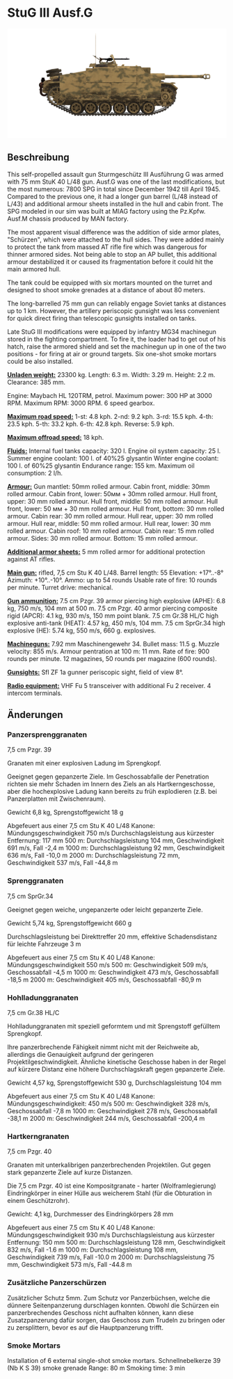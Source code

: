 # StuG III Ausf.G

![_stugiii-g](../images/_stugiii-g.png)

## Beschreibung

This self-propelled assault gun Sturmgeschütz III Ausführung G was armed with 75 mm StuK 40 L/48 gun. Ausf.G was one of the last modifications, but the most numerous: 7800 SPG in total since December 1942 till April 1945. Compared to the previous one, it had a longer gun barrel (L/48 instead of L/43) and additional armour sheets installed in the hull and cabin front. The SPG modeled in our sim was built at MIAG factory using the Pz.Kpfw. Ausf.M chassis produced by MAN factory.

The most apparent visual difference was the addition of side armor plates, "Schürzen", which were attached to the hull sides. They were added mainly to protect the tank from massed AT rifle fire which was dangerous for thinner armored sides. Not being able to stop an AP bullet, this additional armour destabilized it or caused its fragmentation before it could hit the main armored hull.

The tank could be equipped with six mortars mounted on the turret and designed to shoot smoke grenades at a distance of about 80 meters.

The long-barrelled 75 mm gun can reliably engage Soviet tanks at distances up to 1 km. However, the artillery periscopic gunsight was less convenient for quick direct firing than telescopic gunsights installed on tanks.

Late StuG III modifications were equipped by infantry MG34 machinegun stored in the fighting compartment. To fire it, the loader had to get out of his hatch, raise the armored shield and set the machinegun up in one of the two positions - for firing at air or ground targets. Six one-shot smoke mortars could be also installed.

<b><u>Unladen weight:</u></b> 23300 kg.
Length: 6.3 m.
Width: 3.29 m.
Height: 2.2 m.
Clearance: 385 mm.

Engine: Maybach HL 120TRM, petrol.
Maximum power: 300 HP at 3000 RPM.
Maximum RPM: 3000 RPM.
6 speed gearbox.

<b><u>Maximum road speed:</u></b>
1-st: 4.8 kph.
2-nd: 9.2 kph.
3-rd: 15.5 kph.
4-th: 23.5 kph.
5-th: 33.2 kph.
6-th: 42.8 kph.
Reverse: 5.9 kph.

<b><u>Maximum offroad speed:</u></b> 18 kph.

<b><u>Fluids:</u></b>
Internal fuel tanks capacity: 320 l.
Engine oil system capacity: 25 l.
Summer engine coolant: 100 l. of 40%25 glysantin
Winter engine coolant: 100 l. of 60%25 glysantin
Endurance range: 155 km.
Maximum oil consumption: 2 l/h.

<b><u>Armour:</u></b>
Gun mantlet: 50mm rolled armour.
Cabin front, middle: 30mm rolled armour.
Cabin front, lower: 50мм + 30mm rolled armour.
Hull front, upper: 30 mm rolled armour.
Hull front, middle: 50 mm rolled armour.
Hull front, lower: 50 мм + 30 mm rolled armour.
Hull front, bottom: 30 mm rolled armour.
Cabin rear: 30 mm rolled armour.
Hull rear, upper: 30 mm rolled armour.
Hull rear, middle: 50 mm rolled armour.
Hull rear, lower: 30 mm rolled armour.
Cabin roof: 10 mm rolled armour.
Cabin rear: 15 mm rolled armour.
Sides: 30 mm rolled armour.
Bottom: 15 mm rolled armour.

<b><u>Additional armor sheets:</u></b>
5 mm rolled armor for additional protection against AT rifles.

<b><u>Main gun:</u></b> rifled, 7,5 cm Stu K 40 L/48.
Barrel length: 55
Elevation: +17°..-8°
Azimuth: +10°..-10°.
Ammo: up to 54 rounds
Usable rate of fire: 10 rounds per minute.
Turret drive: mechanical.

<b><u>Gun ammunition:</u></b>
7.5 cm Pzgr. 39 armor piercing high explosive (APHE): 6.8 kg, 750 m/s, 104 mm at 500 m.
7.5 cm Pzgr. 40 armor piercing composite rigid (APCR): 4.1 kg, 930 m/s, 150 mm point blank.
7.5 cm Gr.38 HL/С high explosive anti-tank (HEAT): 4.57 kg, 450 m/s, 104 mm.
7.5 cm SprGr.34 high explosive (HE): 5.74 kg, 550 m/s, 660 g. explosives.

<b><u>Machineguns:</u></b> 7.92 mm Maschinengewehr 34.
Bullet mass: 11.5 g.
Muzzle velocity: 855 m/s.
Armour pentration at 100 m: 11 mm.
Rate of fire: 900 rounds per minute.
12 magazines, 50 rounds per magazine (600 rounds).

<b><u>Gunsights:</u></b>
Sfl ZF 1a gunner periscopic sight, field of view 8°.

<b><u>Radio equipment:</u></b>
VHF Fu 5 transceiver with additional Fu 2 receiver.
4 intercom terminals.


## Änderungen

### Panzersprenggranaten

7,5 cm Pzgr. 39

Granaten mit einer explosiven Ladung im Sprengkopf.

Geeignet gegen gepanzerte Ziele. Im Geschossabfalle der Penetration richten sie mehr Schaden im Innern des Ziels an als Hartkerngeschosse, aber die hochexplosive Ladung kann bereits zu früh explodieren (z.B. bei Panzerplatten mit Zwischenraum).

Gewicht 6,8 kg, Sprengstoffgewicht 18 g

Abgefeuert aus einer 7,5 cm Stu K 40 L/48 Kanone:
Mündungsgeschwindigkeit 750 m/s
Durchschlagsleistung aus kürzester Entfernung: 117 mm
500 m: Durchschlagsleistung 104 mm, Geschwindigkeit 691 m/s, Fall -2,4 m
1000 m: Durchschlagsleistung 92 mm, Geschwindigkeit 636 m/s, Fall -10,0 m
2000 m: Durchschlagsleistung 72 mm, Geschwindigkeit 537 m/s, Fall -44,8 m
### Sprenggranaten

7,5 cm SprGr.34

Geeignet gegen weiche, ungepanzerte oder leicht gepanzerte Ziele.

Gewicht 5,74 kg, Sprengstoffgewicht 660 g

Durchschlagsleistung bei Direkttreffer 20 mm, effektive Schadensdistanz für leichte Fahrzeuge 3 m

Abgefeuert aus einer 7,5 cm Stu K 40 L/48 Kanone:
Mündungsgeschwindigkeit 550 m/s
500 m: Geschwindigkeit 509 m/s, Geschossabfall -4,5 m
1000 m: Geschwindigkeit 473 m/s, Geschossabfall -18,5 m
2000 m: Geschwindigkeit 405 m/s, Geschossabfall -80,9 m
### Hohlladunggranaten

7,5 cm Gr.38 HL/С

Hohlladunggranaten mit speziell geformtem und mit Sprengstoff gefülltem Sprengkopf.

Ihre panzerbrechende Fähigkeit nimmt nicht mit der Reichweite ab, allerdings die Genauigkeit aufgrund der geringeren Projektilgeschwindigkeit. Ähnliche kinetische Geschosse haben in der Regel auf kürzere Distanz eine höhere Durchschlagskraft gegen gepanzerte Ziele.

Gewicht 4,57 kg, Sprengstoffgewicht 530 g, Durchschlagsleistung 104 mm

Abgefeuert aus einer 7,5 cm Stu K 40 L/48 Kanone:
Mündungsgeschwindigkeit: 450 m/s
500 m: Geschwindigkeit 328 m/s, Geschossabfall -7,8 m
1000 m: Geschwindigkeit 278 m/s, Geschossabfall -38,1 m
2000 m: Geschwindigkeit 244 m/s, Geschossabfall -200,4 m
### Hartkerngranaten

7,5 cm Pzgr. 40

Granaten mit unterkalibrigen panzerbrechenden Projektilen. Gut gegen stark gepanzerte Ziele auf kurze Distanzen.

Die 7,5 cm Pzgr. 40 ist eine Kompositgranate - harter (Wolframlegierung) Eindringkörper in einer Hülle aus weicherem Stahl (für die Obturation in einem Geschützrohr).

Gewicht: 4,1 kg, Durchmesser des Eindringkörpers 28 mm

Abgefeuert aus einer 7.5 cm Stu K 40 L/48 Kanone:
Mündungsgeschwindigkeit 930 m/s 
Durchschlagsleistung aus kürzester Entfernung: 150 mm
500 m: Durchschlagsleistung 128 mm, Geschwindigkeit 832 m/s, Fall -1.6 m
1000 m: Durchschlagsleistung 108 mm, Geschwindigkeit 739 m/s, Fall -10.0 m
2000 m: Durchschlagsleistung 75 mm, Geschwindigkeit 573 m/s, Fall -44.8 m
### Zusätzliche Panzerschürzen

Zusätzlicher Schutz 5mm. Zum Schutz vor Panzerbüchsen, welche die dünnere Seitenpanzerung durschlagen konnten. Obwohl die Schürzen ein panzerbrechendes Geschoss nicht aufhalten können, kann diese Zusatzpanzerung dafür sorgen, das Geschoss zum Trudeln zu bringen oder zu zersplittern, bevor es auf die Hauptpanzerung trifft.
### Smoke Mortars

Installation of 6 external single-shot smoke mortars.
Schnellnebelkerze 39 (Nb K S 39) smoke grenade
Range: 80 m
Smoking time: 3 min